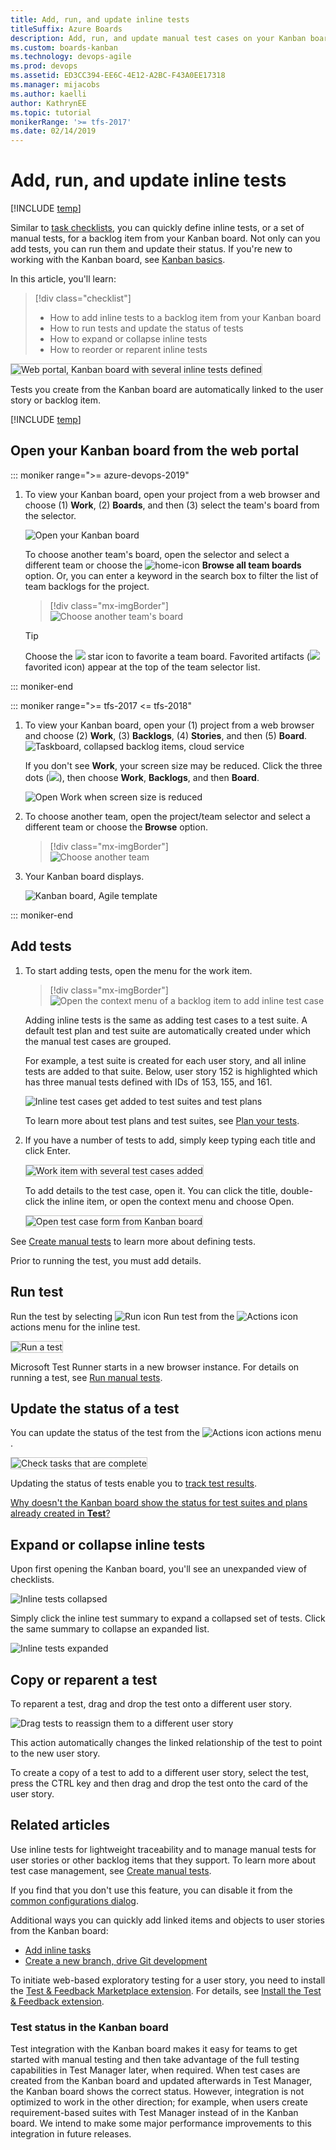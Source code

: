 ```yaml
---
title: Add, run, and update inline tests
titleSuffix: Azure Boards  
description: Add, run, and update manual test cases on your Kanban board for lightweight tracking in Azure Boards, Azure DevOps, & Team Foundation Server   
ms.custom: boards-kanban 
ms.technology: devops-agile
ms.prod: devops
ms.assetid: ED3CC394-EE6C-4E12-A2BC-F43A0EE17318  
ms.manager: mijacobs
ms.author: kaelli
author: KathrynEE
ms.topic: tutorial
monikerRange: '>= tfs-2017'
ms.date: 02/14/2019
---
```


# Add, run, and update inline tests

[!INCLUDE [temp](../../_shared/dev15-and-ts-version-header.md)]  

Similar to [task checklists](add-task-checklists.md), you can quickly define inline tests, or a set of manual tests, for a backlog item from your Kanban board. Not only can you add tests, you can run them and update their status. If you're new to working with the Kanban board, see [Kanban basics](kanban-basics.md). 

In this article, you'll learn: 
> [!div class="checklist"]    
> * How to add inline tests to a backlog item from your Kanban board  
> * How to run tests and update the status of tests  
> * How to expand or collapse inline tests   
> * How to reorder or reparent inline tests  

<img src="_img/i-test-board-intro.png" alt="Web portal, Kanban board with several inline tests defined" style="border: 1px solid #C3C3C3;" /> 

Tests you create from the Kanban board are automatically linked to the user story or backlog item.  

[!INCLUDE [temp](../_shared/prerequisites-kanban.md)]


## Open your Kanban board from the web portal

::: moniker range=">= azure-devops-2019"

1. To view your Kanban board, open your project from a web browser and choose (1) **Work**, (2) **Boards**, and then (3) select the team's board from the selector. 

	![Open your Kanban board](_img/quickstart/open-kanban-board-agile.png)  

	To choose another team's board, open the selector and select a different team or choose the ![home-icon](/azure/devops/_img/icons/home-icon.png) **Browse all team boards** option. Or, you can enter a keyword in the search box to filter the list of team backlogs for the project.

	> [!div class="mx-imgBorder"]  
	> ![Choose another team's board](_img/quickstart/select-kanban-team-board.png)  

	> [!TIP]    
	> Choose the ![ ](/azure/devops/_img/icons/icon-favorite-star.png) star icon to favorite a team board. Favorited artifacts (![ ](/azure/devops/_img/icons/icon-favorited.png) favorited icon) appear at the top of the team selector list.

::: moniker-end

::: moniker range=">= tfs-2017 <= tfs-2018"

1. To view your Kanban board, open your (1) project from a web browser and choose (2) **Work**, (3) **Backlogs**, (4) **Stories**, and then (5) **Board**. 
	![Taskboard, collapsed backlog items, cloud service](_img/quickstart/open-kanban-board.png)

	If you don't see **Work**, your screen size may be reduced. Click the three dots (![ ](/azure/devops/_shared/_img/ellipses-reduced-screen-size.png)), then choose **Work**, **Backlogs**, and then **Board**.   

	![Open Work when screen size is reduced](_img/kanban-quickstart-reduced-screensize.png)   

1. To choose another team, open the project/team selector and select a different team or choose the **Browse** option. 

   > [!div class="mx-imgBorder"]  
   > ![Choose another team](../sprints/_img/assign-items-sprint/team-selector-backlogs-standard.png) 

2. Your Kanban board displays. 

	![Kanban board, Agile template](_img/kanban-basics-intro.png)  

::: moniker-end

## Add tests   

1. To start adding tests, open the menu for the work item.  

	> [!div class="mx-imgBorder"]  
	> ![Open the context menu of a backlog item to add inline test case](_img/i-test-add-test.png)   

	Adding inline tests is the same as adding test cases to a test suite. A default test plan and test suite are automatically created under which the manual test cases are grouped.

	For example, a test suite is created for each user story, and all inline tests are added to that suite. Below, user story 152 is highlighted which has three manual tests defined with IDs of 153, 155, and 161.  

	![Inline test cases get added to test suites and test plans](_img/i-test-plan-suite.png) 

	To learn more about test plans and test suites, see [Plan your tests](../../test/create-a-test-plan.md).  

2. If you have a number of tests to add, simply keep typing each title and click Enter. 

	<img src="_img/i-test-story-with-3-inline-tests.png" alt="Work item with several test cases added" style="border: 1px solid #C3C3C3;" />   

	To add details to the test case, open it. You can click the title, double-click the inline item, or open the context menu and choose Open. 

	<img src="_img/i-test-case-form.png" alt="Open test case form from Kanban board" style="border: 1px solid #C3C3C3;" /> 

See [Create manual tests](../../test/create-test-cases.md) to learn more about defining tests. 

Prior to running the test, you must add details. 

## Run test 

Run the test by selecting ![Run icon](../_img/icons/run_query.png) Run test from the ![Actions icon](../_img/icons/actions-icon.png) actions menu for the inline test.  

<img src="_img/i-test-run-test.png" alt="Run a test" style="border: 1px solid #C3C3C3;" />  

Microsoft Test Runner starts in a new browser instance. For details on running a test, see [Run manual tests](../../test/run-manual-tests.md).


## Update the status of a test  

You can update the status of the test from the ![Actions icon](../_img/icons/actions-icon.png) actions menu . 

<img src="_img/i-test-update-status.png" alt="Check tasks that are complete" style="border: 1px solid #C3C3C3;" /> 
 
Updating the status of tests enable you to <a href="../../test/track-test-status.md" data-raw-source="[track test results](../../test/track-test-status.md)">track test results</a>.  

[Why doesn't the Kanban board show the status for test suites and plans already created in **Test**?](#test-status-kanban)

## Expand or collapse inline tests  

Upon first opening the Kanban board, you'll see an unexpanded view of checklists.

![Inline tests collapsed](_img/i-test-open-board-collapsed-tests.png)

Simply click the inline test summary to expand a collapsed set of tests. Click the same summary to collapse an expanded list. 

![Inline tests expanded](_img/i-test-expanded-test-list.png)

## Copy or reparent a test 

To reparent a test, drag and drop the test onto a different user story.    

![Drag tests to reassign them to a different user story ](_img/i-test-drag-reparent.png)  

This action automatically changes the linked relationship of the test to point to the new user story. 

To create a copy of a test to add to a different user story, select the test, press the CTRL key and then drag and drop the test onto the card of the user story.  


## Related articles

Use inline tests for lightweight traceability and to manage manual tests for user stories or other backlog items that they support. To learn more about test case management, see [Create manual tests](../../test/create-test-cases.md).  

If you find that you don't use this feature, you can disable it from the [common configurations dialog](../../boards/boards/customize-cards.md#annotations). 

Additional ways you can quickly add linked items and objects to user stories from the Kanban board:
- [Add inline tasks](add-task-checklists.md)
- [Create a new branch, drive Git development](../backlogs/connect-work-items-to-git-dev-ops.md) 

To initiate web-based exploratory testing for a user story, you need to install the [Test & Feedback Marketplace extension](https://marketplace.visualstudio.com/items?itemName=ms.vss-exploratorytesting-web). For details, see [Install the Test & Feedback extension](../../test/perform-exploratory-tests.md).

<a name="test-status-kanban"></a>
### Test status in the Kanban board

Test integration with the Kanban board makes it easy for teams to get started with manual testing and then take advantage of the full testing capabilities in Test Manager later, when required. When test cases are created from the Kanban board and updated afterwards in Test Manager, the Kanban board shows the correct status. However, integration is not optimized to work in the other direction; for example, when users create requirement-based suites with Test Manager instead of in the Kanban board. We intend to make some major performance improvements to this integration in future releases.
